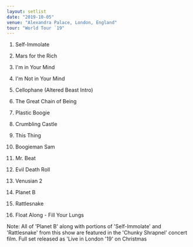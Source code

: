 ```yaml
---
layout: setlist
date: "2019-10-05"
venue: "Alexandra Palace, London, England"
tour: "World Tour `19"
---
```



 1. Self-Immolate

 2. Mars for the Rich

 3. I'm in Your Mind

 4. I'm Not in Your Mind

 5. Cellophane
    (Altered Beast Intro)

 6. The Great Chain of Being

 7. Plastic Boogie

 8. Crumbling Castle

 9. This Thing

10. Boogieman Sam

11. Mr. Beat

12. Evil Death Roll

13. Venusian 2

14. Planet B

15. Rattlesnake

16. Float Along - Fill Your Lungs


Note: All of 'Planet B' along with portions of 'Self-Immolate' and
'Rattlesnake' from this show are featured in the 'Chunky Shrapnel'
concert film. Full set released as 'Live in London '19' on Christmas
